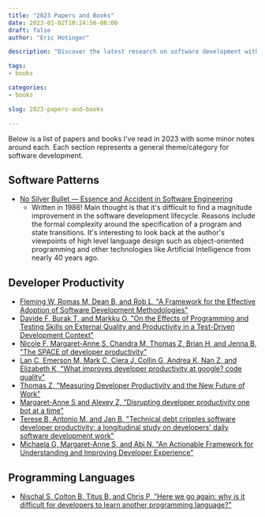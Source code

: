 ```yaml
---
title: "2023 Papers and Books"
date: 2023-01-02T10:24:56-08:00
draft: false
author: "Eric Hotinger"

description: "Discover the latest research on software development with this curated list of papers and books. From software patterns to developer productivity and programming languages, this blog provides an overview of the most relevant and cutting-edge research in the field."

tags:
- books

categories:
- books

slug: 2023-papers-and-books

---
```


Below is a list of papers and books I've read in 2023 with some minor notes around each. Each section represents a general theme/category for software development.

## Software Patterns
- [No Silver Bullet — Essence and Accident in Software Engineering](http://worrydream.com/refs/Brooks-NoSilverBullet.pdf)
    - Written in 1986! Main thought is that it's difficult to find a magnitude improvement in the software development lifecycle. Reasons include the formal complexity around the specification of a program and state transitions. It's interesting to look back at the author's viewpoints of high level language design such as object-oriented programming and other technologies like Artificial Intelligence from nearly 40 years ago.

## Developer Productivity

- [Fleming W, Romas M, Dean B, and Rob L, "A Framework for the Effective Adoption of Software Development Methodologies"](https://dl.acm.org/doi/10.1145/1185448.1185493)
- [Davide F, Burak T, and Markku O, "On the Effects of Programming and Testing Skills on External Quality and Productivity in a Test-Driven Development Context"](https://dl.acm.org/doi/10.1145/2745802.2745826)
- [Nicole F, Margaret-Anne S, Chandra M, Thomas Z, Brian H, and Jenna B, "The SPACE of developer productivity"](https://dl.acm.org/doi/10.1145/3453928)
- [Lan C, Emerson M, Mark C, Ciera J, Collin G, Andrea K, Nan Z, and Elizabeth K, "What improves developer productivity at google? code quality"](https://dl.acm.org/doi/10.1145/3540250.3558940)
- [Thomas Z, "Measuring Developer Productivity and the New Future of Work"](https://dl.acm.org/doi/10.1145/3511430.3511914)
- [Margaret-Anne S and Alexey Z, "Disrupting developer productivity one bot at a time"](https://dl.acm.org/doi/10.1145/2950290.2983989)
- [Terese B, Antonio M, and Jan B, "Technical debt cripples software developer productivity: a longitudinal study on developers' daily software development work"](https://dl.acm.org/doi/10.1145/3194164.3194178)
- [Michaela G, Margaret-Anne S, and Abi N, "An Actionable Framework for Understanding and Improving Developer Experience"](http://paper.getdx.com/)

## Programming Languages
- [Nischal S, Colton B, Titus B, and Chris P, "Here we go again: why is it difficult for developers to learn another programming language?"](https://dl.acm.org/doi/10.1145/3511062)